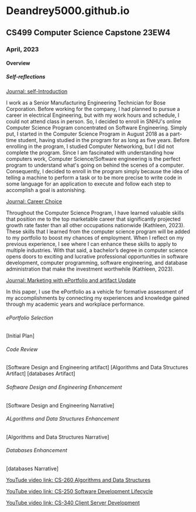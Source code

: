 # Deandrey5000.github.io
## CS499 Computer Science Capstone 23EW4
### April, 2023
#### Overview
##### Self-reflections
[Journal: self-Introduction](CS-499/Journal1-1.docx)

I work as a Senior Manufacturing Engineering Technician for Bose Corporation. Before working for the company, I had planned to pursue a career in electrical Engineering, but with my work hours and schedule, I could not attend class in person. So, I decided to enroll in SNHU's online Computer Science Program concentrated on Software Engineering. Simply put, I started in the Computer Science Program in August 2018 as a part-time student, having studied in the program for as long as five years. Before enrolling in the program, I studied Computer Networking, but I did not complete the program. Since I am fascinated with understanding how computers work, Computer Science/Software engineering is the perfect program to understand what's going on behind the scenes of a computer. Consequently, I decided to enroll in the program simply because the idea of telling a machine to perform a task or to be more precise to write code in some language for an application to execute and follow each step to accomplish a goal is astonishing.

[Journal: Career Choice](CS-499/Journal4-1.docx)

Throughout the Computer Science Program, I have learned valuable skills that position me to the top marketable career that significantly projected growth rate faster than all other occupations nationwide (Kathleen, 2023). These skills that I learned from the computer science program will be added to my portfolio to boost my chances of employment. When I reflect on my previous experience, I see where I can enhance these skills to apply to multiple industries. With that said, a bachelor’s degree in computer science opens doors to exciting and lucrative professional opportunities in software development, computer programming, software engineering, and database administration that make the investment worthwhile (Kathleen, 2023).

[Journal: Marketing with ePortfolio and artifact Update](CS-499/Journal3-1.docx)

In this paper, I use the ePortfolio as a vehicle for formative assessment of my accomplishments by connecting my experiences and knowledge gained through my academic years and workplace performance. 
###### ePortfolio Selection
[Initial Plan]
###### Code Review
[Software Design and Engineering artifact]
[Algorithms and Data Structures Artifact]
[databases Artifact]
###### Software Design and Engineering Enhancement
[Software Design and Engineering Narrative]
###### ALgorithms and Data Structures Enhancement
[Algorithms and Data Structures Narrative]
###### Databases Enhancement
[databases Narrative]

[YouTude video link: CS-260 Algorithms and Data Structures](https://youtu.be/SGMT2h9NUrI)

[YouTube video link: CS-250 Software Development Lifecycle](https://youtu.be/8t0gwrlkEiM)

[YouTube video link: CS-340 Client Server Development](https://youtu.be/gWEQ7rb7xd4)

